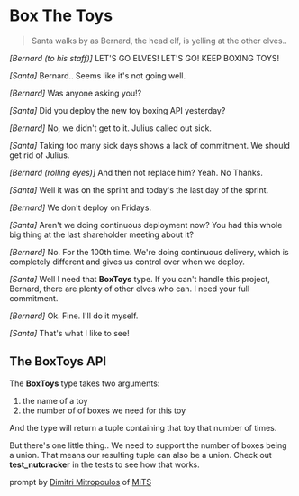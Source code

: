 # Box The Toys

> Santa walks by as Bernard, the head elf, is yelling at the other elves..

_[Bernard (to his staff)]_ LET'S GO ELVES! LET'S GO! KEEP BOXING TOYS!

_[Santa]_ Bernard.. Seems like it's not going well.

_[Bernard]_ Was anyone asking you!?

_[Santa]_ Did you deploy the new toy boxing API yesterday?

_[Bernard]_ No, we didn't get to it. Julius called out sick.

_[Santa]_ Taking too many sick days shows a lack of commitment. We should get rid of Julius.

_[Bernard (rolling eyes)]_ And then not replace him? Yeah. No Thanks.

_[Santa]_ Well it was on the sprint and today's the last day of the sprint.

_[Bernard]_ We don't deploy on Fridays.

_[Santa]_ Aren't we doing continuous deployment now? You had this whole big thing at the last shareholder meeting about it?

_[Bernard]_ No. For the 100th time. We're doing continuous delivery, which is completely different and gives us control over when we deploy.

_[Santa]_ Well I need that **BoxToys** type. If you can't handle this project, Bernard, there are plenty of other elves who can. I need your full commitment.

_[Bernard]_ Ok. Fine. I'll do it myself.

_[Santa]_ That's what I like to see!

## The **BoxToys** API

The **BoxToys** type takes two arguments:

1. the name of a toy
1. the number of of boxes we need for this toy

And the type will return a tuple containing that toy that number of times.

But there's one little thing.. We need to support the number of boxes being a union. That means our resulting tuple can also be a union. Check out **test_nutcracker** in the tests to see how that works.

prompt by [Dimitri Mitropoulos](https://github.com/dimitropoulos) of [MiTS](https://michigantypescript.com/)
